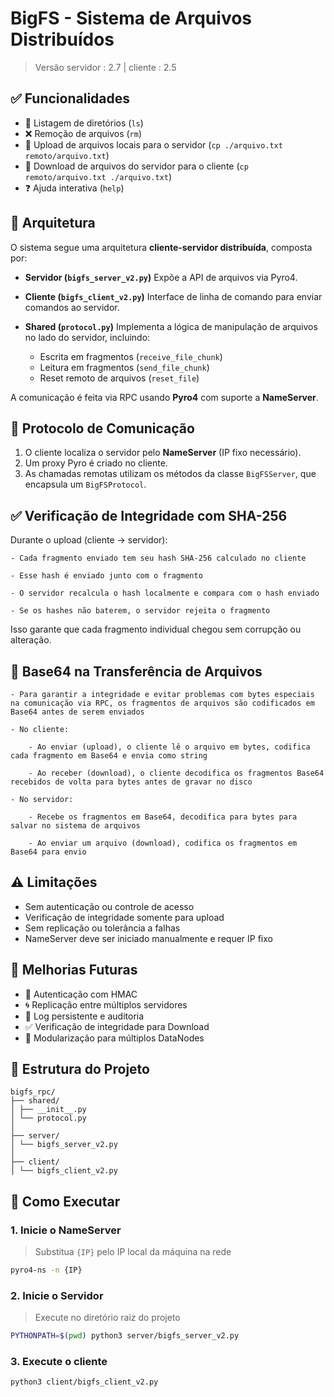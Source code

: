 # BigFS - Sistema de Arquivos Distribuídos  
> Versão servidor : 2.7 | cliente : 2.5

## ✅ Funcionalidades

- 📂 Listagem de diretórios (`ls`)
- ❌ Remoção de arquivos (`rm`)
- 🔼 Upload de arquivos locais para o servidor (`cp ./arquivo.txt remoto/arquivo.txt`)
- 🔽 Download de arquivos do servidor para o cliente (`cp remoto/arquivo.txt ./arquivo.txt`)
- ❓ Ajuda interativa (`help`)

## 🧱 Arquitetura

O sistema segue uma arquitetura **cliente-servidor distribuída**, composta por:

- **Servidor (`bigfs_server_v2.py`)**
  Expõe a API de arquivos via Pyro4.
 
- **Cliente (`bigfs_client_v2.py`)** 
  Interface de linha de comando para enviar comandos ao servidor.

- **Shared (`protocol.py`)** 
  Implementa a lógica de manipulação de arquivos no lado do servidor, incluindo:
  - Escrita em fragmentos (`receive_file_chunk`)
  - Leitura em fragmentos (`send_file_chunk`)
  - Reset remoto de arquivos (`reset_file`)

A comunicação é feita via RPC usando **Pyro4** com suporte a **NameServer**.

## 🔌 Protocolo de Comunicação

1. O cliente localiza o servidor pelo **NameServer** (IP fixo necessário).
2. Um proxy Pyro é criado no cliente.
3. As chamadas remotas utilizam os métodos da classe `BigFSServer`, que encapsula um `BigFSProtocol`.

## ✅ Verificação de Integridade com SHA-256

Durante o upload (cliente → servidor):

    - Cada fragmento enviado tem seu hash SHA-256 calculado no cliente

    - Esse hash é enviado junto com o fragmento

    - O servidor recalcula o hash localmente e compara com o hash enviado

    - Se os hashes não baterem, o servidor rejeita o fragmento

Isso garante que cada fragmento individual chegou sem corrupção ou alteração.

## 🧬 Base64 na Transferência de Arquivos

    - Para garantir a integridade e evitar problemas com bytes especiais na comunicação via RPC, os fragmentos de arquivos são codificados em Base64 antes de serem enviados

    - No cliente:

        - Ao enviar (upload), o cliente lê o arquivo em bytes, codifica cada fragmento em Base64 e envia como string

        - Ao receber (download), o cliente decodifica os fragmentos Base64 recebidos de volta para bytes antes de gravar no disco

    - No servidor:

        - Recebe os fragmentos em Base64, decodifica para bytes para salvar no sistema de arquivos

        - Ao enviar um arquivo (download), codifica os fragmentos em Base64 para envio

## ⚠️ Limitações

- Sem autenticação ou controle de acesso
- Verificação de integridade somente para upload
- Sem replicação ou tolerância a falhas
- NameServer deve ser iniciado manualmente e requer IP fixo

## 🚀 Melhorias Futuras

- 🔐 Autenticação com HMAC
- 🌀 Replicação entre múltiplos servidores
- 📜 Log persistente e auditoria
- ✅ Verificação de integridade para Download
- 🧩 Modularização para múltiplos DataNodes

## 📁 Estrutura do Projeto

```
bigfs_rpc/
├── shared/
│ ├── __init__.py
│ └── protocol.py 
│
├── server/
│ └── bigfs_server_v2.py 
│
├── client/
│ └── bigfs_client_v2.py 
```

## 🧪 Como Executar

### 1. Inicie o NameServer

> Substitua `{IP}` pelo IP local da máquina na rede

```bash
pyro4-ns -n {IP}
```

### 2. Inicie o Servidor

> Execute no diretório raiz do projeto

```bash
PYTHONPATH=$(pwd) python3 server/bigfs_server_v2.py
```

### 3. Execute o cliente

```bash
python3 client/bigfs_client_v2.py
```
